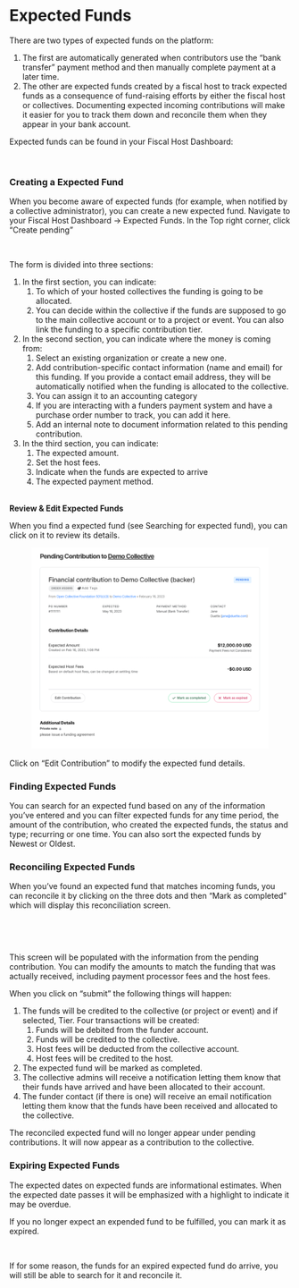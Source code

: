 # Expected Funds

There are two types of expected funds on the platform:

1. The first are automatically generated when contributors use the “bank transfer” payment method and then manually complete payment at a later time.&#x20;
2. The other are expected funds created by a fiscal host to track expected funds as a consequence of fund-raising efforts by either the fiscal host or collectives. Documenting expected incoming contributions will make it easier for you to track them down and reconcile them when they appear in your bank account.

Expected funds can be found in your Fiscal Host Dashboard:

<figure><img src="../../.gitbook/assets/Screenshot 2024-05-29 at 6.49.00 PM.png" alt=""><figcaption></figcaption></figure>

### **Creating a Expected Fund**

When you become aware of expected funds (for example, when notified by a collective administrator), you can create a new expected fund. Navigate to your Fiscal Host Dashboard -> Expected Funds. In the Top right corner, click “Create pending”

<figure><img src="../../.gitbook/assets/Screenshot 2024-06-10 at 11.34.21 AM.png" alt=""><figcaption></figcaption></figure>

The form is divided into three sections:

1. In the first section, you can indicate:
   1. To which of your hosted collectives the funding is going to be allocated.&#x20;
   2. You can decide within the collective if the funds are supposed to go to the main collective account or to a project or event. You can also link the funding to a specific contribution tier.
2. In the second section, you can indicate where the money is coming from:
   1. Select an existing organization or create a new one.&#x20;
   2. Add contribution-specific contact information (name and email) for this funding. If you provide a contact email address, they will be automatically notified when the funding is allocated to the collective.&#x20;
   3. You can assign it to an accounting category&#x20;
   4. If you are interacting with a funders payment system and have a purchase order number to track, you can add it here.
   5. Add an internal note to document information related to this pending contribution.
3. In the third section, you can indicate:
   1. The expected amount.
   2. Set the host fees.
   3. Indicate when the funds are expected to arrive
   4. The expected payment method.

\
**Review & Edit Expected Funds**

When you find a expected fund (see Searching for expected fund), you can click on it to review its details.

<figure><img src="../../.gitbook/assets/image (63).png" alt=""><figcaption></figcaption></figure>

Click on “Edit Contribution” to modify the expected fund details.

### **Finding Expected Funds**

You can search for an expected fund based on any of the information you’ve entered and you can filter expected funds for any time period, the amount of the contribution, who created the expected funds, the status and type; recurring or one time. You can also sort the expected funds by Newest or Oldest.&#x20;

### **Reconciling Expected Funds**

When you’ve found an expected fund that matches incoming funds, you can reconcile it by clicking on the three dots and then “Mark as completed" which will display this reconciliation screen.



<figure><img src="../../.gitbook/assets/Screenshot 2024-05-29 at 7.19.46 PM.png" alt=""><figcaption></figcaption></figure>

<figure><img src="../../.gitbook/assets/Screenshot 2024-05-29 at 7.21.33 PM.png" alt=""><figcaption></figcaption></figure>

This screen will be populated with the information from the pending contribution. You can modify the amounts to match the funding that was actually received, including payment processor fees and the host fees.&#x20;

When you click on “submit” the following things will happen:

1. The funds will be credited to the collective (or project or event) and if selected, Tier. Four transactions will be created:
   1. Funds will be debited from the funder account.
   2. Funds will be credited to the collective.
   3. Host fees will be deducted from the collective account.
   4. Host fees will be credited to the host.
2. The expected fund will be marked as completed.
3. The collective admins will receive a notification letting them know that their funds have arrived and have been allocated to their account.
4. The funder contact (if there is one) will receive an email notification letting them know that the funds have been received and allocated to the collective.

The reconciled expected fund will no longer appear under pending contributions. It will now appear as a contribution to the collective.

### **Expiring Expected Funds**

The expected dates on expected funds are informational estimates. When the expected date passes it will be emphasized with a highlight to indicate it may be overdue.&#x20;

If you no longer expect an expended fund to be fulfilled, you can mark it as expired.

<figure><img src="../../.gitbook/assets/Screenshot 2024-06-10 at 11.45.25 AM.png" alt=""><figcaption></figcaption></figure>

If for some reason, the funds for an expired expected fund do arrive, you will still be able to search for it and reconcile it.
